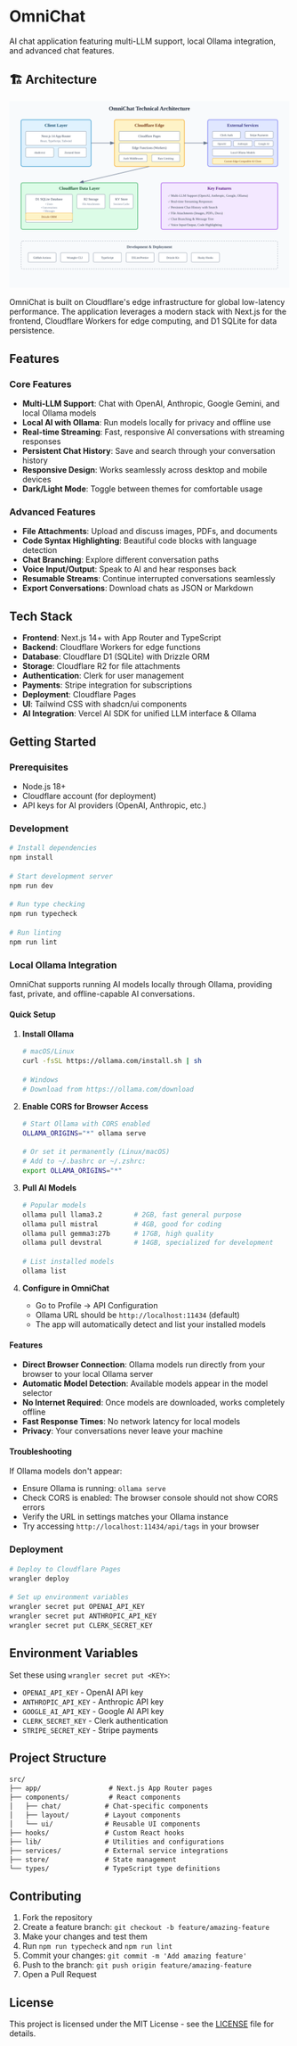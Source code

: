 # OmniChat

AI chat application featuring multi-LLM support, local Ollama integration, and advanced chat features.

## 🏗️ Architecture

![OmniChat Technical Architecture](./docs/images/architecture.png)

OmniChat is built on Cloudflare's edge infrastructure for global low-latency performance. The application leverages a modern stack with Next.js for the frontend, Cloudflare Workers for edge computing, and D1 SQLite for data persistence.

## Features

### Core Features

- **Multi-LLM Support**: Chat with OpenAI, Anthropic, Google Gemini, and local Ollama models
- **Local AI with Ollama**: Run models locally for privacy and offline use
- **Real-time Streaming**: Fast, responsive AI conversations with streaming responses
- **Persistent Chat History**: Save and search through your conversation history
- **Responsive Design**: Works seamlessly across desktop and mobile devices
- **Dark/Light Mode**: Toggle between themes for comfortable usage

### Advanced Features

- **File Attachments**: Upload and discuss images, PDFs, and documents
- **Code Syntax Highlighting**: Beautiful code blocks with language detection
- **Chat Branching**: Explore different conversation paths
- **Voice Input/Output**: Speak to AI and hear responses back
- **Resumable Streams**: Continue interrupted conversations seamlessly
- **Export Conversations**: Download chats as JSON or Markdown

## Tech Stack

- **Frontend**: Next.js 14+ with App Router and TypeScript
- **Backend**: Cloudflare Workers for edge functions
- **Database**: Cloudflare D1 (SQLite) with Drizzle ORM
- **Storage**: Cloudflare R2 for file attachments
- **Authentication**: Clerk for user management
- **Payments**: Stripe integration for subscriptions
- **Deployment**: Cloudflare Pages
- **UI**: Tailwind CSS with shadcn/ui components
- **AI Integration**: Vercel AI SDK for unified LLM interface & Ollama

## Getting Started

### Prerequisites

- Node.js 18+
- Cloudflare account (for deployment)
- API keys for AI providers (OpenAI, Anthropic, etc.)

### Development

```bash
# Install dependencies
npm install

# Start development server
npm run dev

# Run type checking
npm run typecheck

# Run linting
npm run lint
```

### Local Ollama Integration

OmniChat supports running AI models locally through Ollama, providing fast, private, and offline-capable AI conversations.

#### Quick Setup

1. **Install Ollama**

   ```bash
   # macOS/Linux
   curl -fsSL https://ollama.com/install.sh | sh

   # Windows
   # Download from https://ollama.com/download
   ```

2. **Enable CORS for Browser Access**

   ```bash
   # Start Ollama with CORS enabled
   OLLAMA_ORIGINS="*" ollama serve

   # Or set it permanently (Linux/macOS)
   # Add to ~/.bashrc or ~/.zshrc:
   export OLLAMA_ORIGINS="*"
   ```

3. **Pull AI Models**

   ```bash
   # Popular models
   ollama pull llama3.2        # 2GB, fast general purpose
   ollama pull mistral         # 4GB, good for coding
   ollama pull gemma3:27b      # 17GB, high quality
   ollama pull devstral        # 14GB, specialized for development

   # List installed models
   ollama list
   ```

4. **Configure in OmniChat**
   - Go to Profile → API Configuration
   - Ollama URL should be `http://localhost:11434` (default)
   - The app will automatically detect and list your installed models

#### Features

- **Direct Browser Connection**: Ollama models run directly from your browser to your local Ollama server
- **Automatic Model Detection**: Available models appear in the model selector
- **No Internet Required**: Once models are downloaded, works completely offline
- **Fast Response Times**: No network latency for local models
- **Privacy**: Your conversations never leave your machine

#### Troubleshooting

If Ollama models don't appear:

- Ensure Ollama is running: `ollama serve`
- Check CORS is enabled: The browser console should not show CORS errors
- Verify the URL in settings matches your Ollama instance
- Try accessing `http://localhost:11434/api/tags` in your browser

### Deployment

```bash
# Deploy to Cloudflare Pages
wrangler deploy

# Set up environment variables
wrangler secret put OPENAI_API_KEY
wrangler secret put ANTHROPIC_API_KEY
wrangler secret put CLERK_SECRET_KEY
```

## Environment Variables

Set these using `wrangler secret put <KEY>`:

- `OPENAI_API_KEY` - OpenAI API key
- `ANTHROPIC_API_KEY` - Anthropic API key
- `GOOGLE_AI_API_KEY` - Google AI API key
- `CLERK_SECRET_KEY` - Clerk authentication
- `STRIPE_SECRET_KEY` - Stripe payments

## Project Structure

```
src/
├── app/                 # Next.js App Router pages
├── components/          # React components
│   ├── chat/           # Chat-specific components
│   ├── layout/         # Layout components
│   └── ui/             # Reusable UI components
├── hooks/              # Custom React hooks
├── lib/                # Utilities and configurations
├── services/           # External service integrations
├── store/              # State management
└── types/              # TypeScript type definitions
```

## Contributing

1. Fork the repository
2. Create a feature branch: `git checkout -b feature/amazing-feature`
3. Make your changes and test them
4. Run `npm run typecheck` and `npm run lint`
5. Commit your changes: `git commit -m 'Add amazing feature'`
6. Push to the branch: `git push origin feature/amazing-feature`
7. Open a Pull Request

## License

This project is licensed under the MIT License - see the [LICENSE](LICENSE) file for details.
